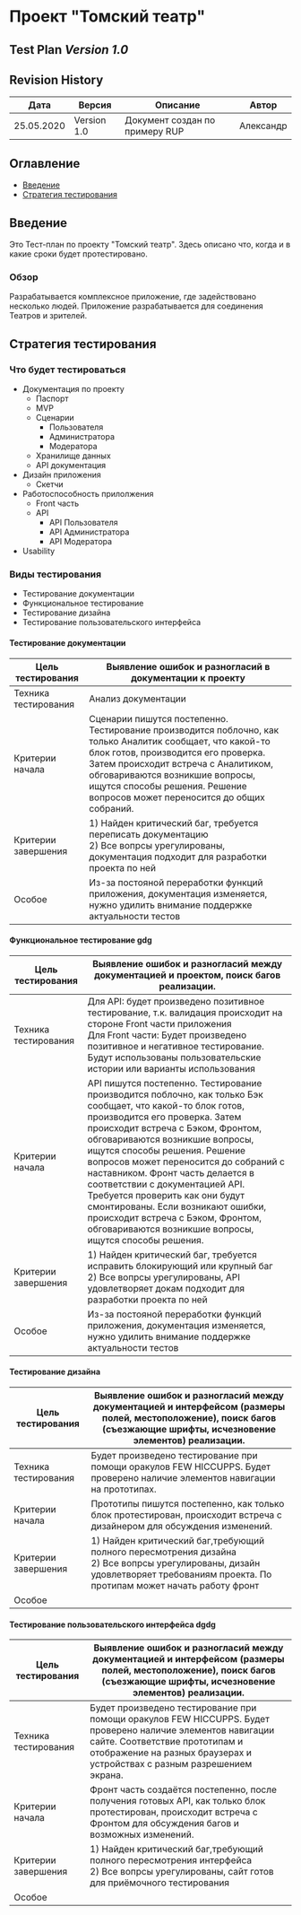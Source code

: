 # Проект "Томский театр"

## Test Plan  *Version 1.0*

## Revision History

| Дата       | Версия      | Описание                       | Автор     |
| ---------- | ----------- | ------------------------------ | --------- |
| 25.05.2020 | Version 1.0 | Документ создан по примеру RUP | Александр |

## Оглавление

* [Введение](#Введение)
* [Стратегия тестирования](#Стратегия)

## Введение <a name="Введение"></a>

Это Тест-план по проекту "Томский театр". Здесь описано что, когда и в какие сроки будет протестировано.

### Обзор

Разрабатывается комплексное приложение, где задействовано несколько людей. Приложение разрабатывается для соединения Театров и зрителей.

## Стратегия тестирования <a name="Стратегия"></a>

### Что будет тестироваться

* Документация по проекту
  * Паспорт
  * MVP
  * Сценарии
    * Пользователя
    * Администратора
    * Модератора
  * Хранилище данных
  * API документация
* Дизайн приложения
  * Скетчи
* Работоспособность прилолжения
  * Front часть
  * API 
    * API Пользователя
    * API Администратора
    * API Модератора
* Usability


### Виды тестирования

* Тестирование документации
* Функциональное тестирование
* Тестирование дизайна
* Тестирование пользовательского интерфейса


#### Тестирование документации

| Цель тестирования    | Выявление ошибок и разногласий в документации к проекту      |
| -------------------- | ------------------------------------------------------------ |
| Техника тестирования | Анализ документации                                          |
| Критерии начала      | Сценарии пишутся постепенно. Тестирование производится поблочно, как только Аналитик сообщает, что какой-то блок готов, производится его проверка. Затем происходит встреча с Аналитиком, обговариваются возникшие вопросы, ищутся способы решения. Решение вопросов может переносится до общих собраний. |
| Критерии завершения  | 1) Найден критический баг, требуется переписать документацию <br> 2) Все вопрсы урегулированы, документация подходит для разработки проекта по ней |
| Особое               | Из-за постояной переработки функций приложения, документация изменяется, нужно удилить внимание поддержке актуальности тестов |

#### Функциональное тестирование gdg


| Цель тестирования    | Выявление ошибок и разногласий между документацией и проектом, поиск багов реализации. |
| -------------------- | ------------------------------------------------------------ |
| Техника тестирования | Для API: будет произведено позитивное тестирование, т.к. валидация происходит на стороне Front части приложения<br> Для Front части: Будет произведено позитивное и негативное тестирование. Будут использованы пользовательские истории или варианты использования |
| Критерии начала      | API пишутся постепенно. Тестирование производится поблочно, как только Бэк сообщает, что какой-то блок готов, производится его проверка. Затем происходит встреча с Бэком, Фронтом, обговариваются возникшие вопросы, ищутся способы решения. Решение вопросов может переносится до собраний с наставником. Фронт часть делается в соответствии с документацией API. Требуется проверить как они будут смонтированы. Если возникают ошибки, происходит встреча с Бэком, Фронтом, обговариваются возникшие вопросы, ищутся способы решения. |
| Критерии завершения  | 1) Найден критический баг, требуется исправить блокирующий или крупный баг <br> 2) Все вопрсы урегулированы, API удовлетворяет докам подходит для разработки проекта по ней |
| Особое               | Из-за постояной переработки функций приложения, документация изменяется, нужно удилить внимание поддержке актуальности тестов |

#### Тестирование дизайна


| Цель тестирования    | Выявление ошибок и разногласий между документацией и интерфейсом (размеры полей, местоположение), поиск багов (съезжающие шрифты, исчезновение элементов) реализации. |
| -------------------- | ------------------------------------------------------------ |
| Техника тестирования | Будет произведено тестирование при помощи оракулов FEW HICCUPPS. Будет проверено наличие элементов навигации на прототипах. |
| Критерии начала      | Прототипы пишутся постепенно, как только блок протестирован, происходит встреча с дизайнером для обсуждения изменений. |
| Критерии завершения  | 1) Найден критический баг,требующий полного пересмотрения дизайна <br> 2) Все вопрсы урегулированы, дизайн удовлетворяет требованиям проекта. По протипам может начать работу фронт |
| Особое               |                                                              |

#### Тестирование пользовательского интерфейса dgdg


| Цель тестирования    | Выявление ошибок и разногласий между документацией и интерфейсом (размеры полей, местоположение), поиск багов (съезжающие шрифты, исчезновение элементов) реализации. |
| -------------------- | ------------------------------------------------------------ |
| Техника тестирования | Будет произведено тестирование при помощи оракулов FEW HICCUPPS. Будет проверено наличие элементов навигации сайте. Соответствие прототипам и отображение на разных браузерах и устройствах с разным разрешением экрана. |
| Критерии начала      | Фронт часть создаётся постепенно, после получения готовых API, как только блок протестирован, происходит встреча с Фронтом для обсуждения багов и возможных изменений. |
| Критерии завершения  | 1) Найден критический баг,требующий полного пересмотрения интерфейса <br> 2) Все вопрсы урегулированы, сайт готов для приёмочного тестирования |
| Особое               |                                                              |
